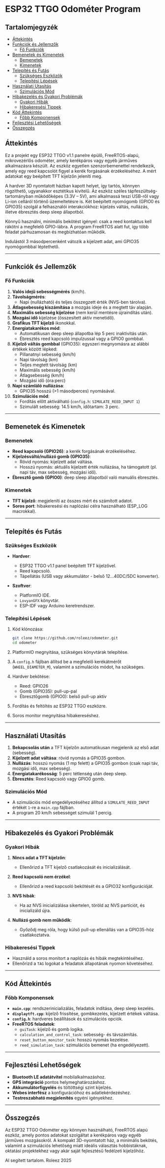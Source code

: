 
# ESP32 TTGO Odométer Program

## Tartalomjegyzék
- [Áttekintés](#áttekintés)
- [Funkciók és Jellemzők](#funkciók-és-jellemzők)
  - [Fő Funkciók](#fő-funkciók)
- [Bemenetek és Kimenetek](#bemenetek-és-kimenetek)
  - [Bemenetek](#bemenetek)
  - [Kimenetek](#kimenetek)
- [Telepítés és Futás](#telepítés-és-futás)
  - [Szükséges Eszközök](#szükséges-eszközök)
  - [Telepítési Lépések](#telepítési-lépések)
- [Használati Utasítás](#használati-utasítás)
  - [Szimulációs Mód](#szimulációs-mód)
- [Hibakezelés és Gyakori Problémák](#hibakezelés-és-gyakori-problémák)
  - [Gyakori Hibák](#gyakori-hibák)
  - [Hibakeresési Tippek](#hibakeresési-tippek)
- [Kód Áttekintés](#kód-áttekintés)
  - [Főbb Komponensek](#főbb-komponensek)
- [Fejlesztési Lehetőségek](#fejlesztési-lehetőségek)
- [Összegzés](#összegzés)

## Áttekintés

Ez a projekt egy ESP32 TTGO v1.1 panelre épülő, FreeRTOS-alapú, mikrovezérlős odométer, amely kerékpáros vagy egyéb járműves alkalmazásra készült. Az eszköz egyetlen szenzorbemenettel rendelkezik, amely egy reed kapcsolót figyel a kerék forgásának érzékeléséhez. A mért adatokat egy beépített TFT kijelzőn jeleníti meg.

A hardver 3D nyomtatott házban kapott helyet, így tartós, könnyen rögzíthető, ugyanakkor esztétikus kivitelű. Az eszköz széles tápfeszültség-tartományban működőképes (3.3V – 5V), ami alkalmassá teszi USB-ről vagy Li-ion celláról történő üzemeltetésre is. Két beépített nyomógomb (GPIO0 és GPIO35) szolgál a felhasználói interakciókhoz: kijelzés váltás, nullázás, illetve ébresztés deep sleep állapotból.

Könnyű használni, minimális bekötést igényel: csak a reed kontaktus kell rákötni a megfelelő GPIO-lábra. A program FreeRTOS alatt fut, így több feladat párhuzamosan és megbízhatóan működik.

Indulástól 3 másodpercenként vátozik a kijelzett adat, ami GPIO35 nyomógombbal léptethető.

---

## Funkciók és Jellemzők

### Fő Funkciók
1. **Valós idejű sebességmérés** (km/h).
2. **Távolságmérés**:
   - Napi (nullázható) és teljes összegzett érték (NVS-ben tárolva).
3. **Átlagsebesség kiszámítása** a mozgás ideje és a megtett táv alapján.
4. **Maximális sebesség kijelzése** (nem kerül mentésre újraindítás után).
5. **Mozgási idő** kijelzése (összesített aktív menetidő).
6. **Grafikus TFT kijelző** ikonokkal.
7. **Energiatakarékos mód**:
   - Automatikusan deep sleep állapotba lép 5 perc inaktivitás után.
   - Ébresztés reed kapcsoló impulzussal vagy a GPIO0 gombbal.
8. **Kijelző váltás gombbal** (GPIO35): egyszeri megnyomásra az alábbi értékek között lépked:
   - Pillanatnyi sebesség (km/h)
   - Napi távolság (km)
   - Teljes megtett távolság (km)
   - Maximális sebesség (km/h)
   - Átlagsebesség (km/h)
   - Mozgási idő (óra:perc)
9. **Napi számláló nullázása**:
   - GPIO35 hosszú (>1 másodperces) nyomásával.
10. **Szimulációs mód**:
    - Fordítás előtt aktiválható (`config.h`: `SIMULATE_REED_INPUT 1`)
    - Szimulált sebesség: 14.5 km/h, időtartam: 3 perc.

---

## Bemenetek és Kimenetek

### Bemenetek
- **Reed kapcsoló (GPIO26)**: a kerék forgásának érzékeléséhez.
- **Kijelzésváltó/nullázó gomb (GPIO35)**:
  - Rövid nyomás: kijelzett adat váltása.
  - Hosszú nyomás: aktuális kijelzett érték nullázása, ha támogatott (pl. napi táv, max sebesség, mozgási idő).
- **Ébresztő gomb (GPIO0)**: deep sleep állapotból való manuális ébresztés.

### Kimenetek
- **TFT kijelző**: megjeleníti az összes mért és számított adatot.
- **Soros port**: hibakeresési és naplózási célra használható (ESP_LOG macrokkal).

---

## Telepítés és Futás

### Szükséges Eszközök

- **Hardver**:
  - ESP32 TTGO v1.1 panel beépített TFT kijelzővel.
  - Reed kapcsoló.
  - Tápellátás (USB vagy akkumulátor - belső 12...40DC/5DC konverter).

- **Szoftver**:
  - PlatformIO IDE.
  - `LovyanGFX` könyvtár.
  - ESP-IDF vagy Arduino keretrendszer.

### Telepítési Lépések

1. Kód klónozása:
   ```bash
   git clone https://github.com/roleez/odometer.git
   cd odometer
   ```

2. PlatformIO megnyitása, szükséges könyvtárak telepítése.

3. A `config.h` fájlban állítsd be a megfelelő kerékátmérőt (`WHEEL_DIAMETER_M`), valamint a szimulációs módot, ha szükséges.

4. Hardver bekötése:
   - Reed: GPIO26
   - Gomb (GPIO35): pull-up-pal
   - Ébresztőgomb (GPIO0): belső pull-up aktív

5. Fordítás és feltöltés az ESP32 TTGO eszközre.

6. Soros monitor megnyitása hibakereséshez.

---

## Használati Utasítás

1. **Bekapcsolás után** a TFT kijelzőn automatikusan megjelenik az első adat (sebesség).
2. **Kijelzett adat váltása**: rövid nyomás a GPIO35 gombon.
3. **Nullázás**: hosszú nyomás (1 mp felett) a GPIO35 gombon (csak napi táv, mozgási idő, max sebesség).
4. **Energiatakarékosság**: 5 perc tétlenség után deep sleep.
5. **Ébresztés**: Reed kapcsoló vagy GPIO0 gomb.

### Szimulációs Mód
- A szimulációs mód engedélyezéséhez állítsd a `SIMULATE_REED_INPUT` értékét `1`-re a `main.cpp` fájlban.
- A program 20 km/h sebességet szimulál 1 percig.

---

## Hibakezelés és Gyakori Problémák

### Gyakori Hibák
1. **Nincs adat a TFT kijelzőn**:
   - Ellenőrizd a TFT kijelző csatlakozását és inicializálását.

2. **Reed kapcsoló nem érzékel**:
   - Ellenőrizd a reed kapcsoló bekötését és a GPIO32 konfigurációját.

3. **NVS hibák**:
   - Ha az NVS inicializálása sikertelen, töröld az NVS partíciót, és inicializáld újra.

4. **Nullázó gomb nem működik**:
   - Győződj meg róla, hogy külső pull-up ellenállás van a GPIO35-höz csatlakoztatva.

### Hibakeresési Tippek
- Használd a soros monitort a naplózás és hibák megtekintéséhez.
- Ellenőrizd a `TAG` logokat a feladatok állapotának nyomon követéséhez.

---

## Kód Áttekintés

### Főbb Komponensek
- **`main.cpp`**: rendszerinicializálás, feladatok indítása, deep sleep kezelés.
- **`displaytft.cpp`**: kijelző frissítése, gombkezelés, kijelzett értékek váltása.
- **`config.h`**: hardveres beállítások és szimulációs opciók.
- **FreeRTOS feladatok**:
  - `guiTask`: kijelző és gomb logika.
  - `calculation_and_control_task`: sebesség- és távszámítás.
  - `reset_button_monitor_task`: hosszú nyomás kezelése.
  - `reed_simulation_task`: szimulációs bemenet (ha engedélyezett).

---

## Fejlesztési Lehetőségek

- **Bluetooth LE adatátvitel** mobilalkalmazáshoz.
- **GPS integráció** pontos helymeghatározáshoz.
- **Akkumulátorfigyelés** és töltöttségi szint kijelzés.
- **Webes interfész** a konfigurációhoz és adatlekérdezéshez.
- **Testreszabható megjelenítés** egyéni igényekhez.

---

## Összegzés

Az ESP32 TTGO Odométer egy könnyen használható, FreeRTOS alapú eszköz, amely pontos adatokat szolgáltat a kerékpáros vagy egyéb járműves mozgásokról. A kompakt 3D-nyomtatott ház, a minimális bekötés, valamint a szimulációs lehetőség miatt ideális választás hobbistáknak, oktatási projektekhez vagy akár saját fejlesztésű fedélzeti kijelzőhöz.

AI segített tartalom. Roleez 2025

